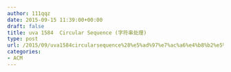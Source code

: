 ```yaml
---
author: 111qqz
date: 2015-09-15 11:39:00+00:00
draft: false
title: uva 1584  Circular Sequence (字符串处理)
type: post
url: /2015/09/uva1584circularsequence%28%e5%ad%97%e7%ac%a6%e4%b8%b2%e5%a4%84%e7%90%86%29/
categories:
- ACM
---
```


